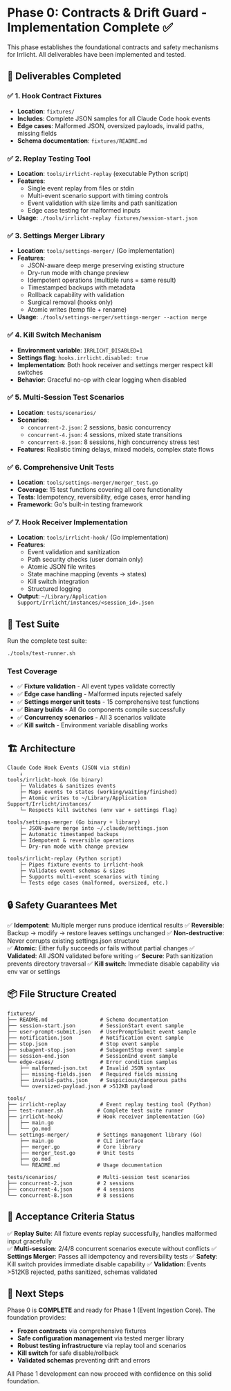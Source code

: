 # Phase 0: Contracts & Drift Guard - Implementation Complete ✅

This phase establishes the foundational contracts and safety mechanisms for Irrlicht. All deliverables have been implemented and tested.

## 🎯 Deliverables Completed

### ✅ 1. Hook Contract Fixtures
- **Location**: `fixtures/`
- **Includes**: Complete JSON samples for all Claude Code hook events
- **Edge cases**: Malformed JSON, oversized payloads, invalid paths, missing fields
- **Schema documentation**: `fixtures/README.md`

### ✅ 2. Replay Testing Tool
- **Location**: `tools/irrlicht-replay` (executable Python script)
- **Features**: 
  - Single event replay from files or stdin
  - Multi-event scenario support with timing controls
  - Event validation with size limits and path sanitization
  - Edge case testing for malformed inputs
- **Usage**: `./tools/irrlicht-replay fixtures/session-start.json`

### ✅ 3. Settings Merger Library
- **Location**: `tools/settings-merger/` (Go implementation)
- **Features**:
  - JSON-aware deep merge preserving existing structure
  - Dry-run mode with change preview
  - Idempotent operations (multiple runs = same result)
  - Timestamped backups with metadata
  - Rollback capability with validation
  - Surgical removal (hooks only)
  - Atomic writes (temp file + rename)
- **Usage**: `./tools/settings-merger/settings-merger --action merge`

### ✅ 4. Kill Switch Mechanism
- **Environment variable**: `IRRLICHT_DISABLED=1`
- **Settings flag**: `hooks.irrlicht.disabled: true`
- **Implementation**: Both hook receiver and settings merger respect kill switches
- **Behavior**: Graceful no-op with clear logging when disabled

### ✅ 5. Multi-Session Test Scenarios
- **Location**: `tests/scenarios/`
- **Scenarios**: 
  - `concurrent-2.json`: 2 sessions, basic concurrency
  - `concurrent-4.json`: 4 sessions, mixed state transitions  
  - `concurrent-8.json`: 8 sessions, high concurrency stress test
- **Features**: Realistic timing delays, mixed models, complex state flows

### ✅ 6. Comprehensive Unit Tests
- **Location**: `tools/settings-merger/merger_test.go`
- **Coverage**: 15 test functions covering all core functionality
- **Tests**: Idempotency, reversibility, edge cases, error handling
- **Framework**: Go's built-in testing framework

### ✅ 7. Hook Receiver Implementation
- **Location**: `tools/irrlicht-hook/` (Go implementation)
- **Features**:
  - Event validation and sanitization
  - Path security checks (user domain only)
  - Atomic JSON file writes
  - State machine mapping (events → states)
  - Kill switch integration
  - Structured logging
- **Output**: `~/Library/Application Support/Irrlicht/instances/<session_id>.json`

## 🧪 Test Suite

Run the complete test suite:

```bash
./tools/test-runner.sh
```

### Test Coverage

- ✅ **Fixture validation** - All event types validate correctly
- ✅ **Edge case handling** - Malformed inputs rejected safely  
- ✅ **Settings merger unit tests** - 15 comprehensive test functions
- ✅ **Binary builds** - All Go components compile successfully
- ✅ **Concurrency scenarios** - All 3 scenarios validate
- ✅ **Kill switch** - Environment variable disabling works

## 🏗️ Architecture

```
Claude Code Hook Events (JSON via stdin)
    ↓
tools/irrlicht-hook (Go binary)
    ├─ Validates & sanitizes events
    ├─ Maps events to states (working/waiting/finished)
    ├─ Atomic writes to ~/Library/Application Support/Irrlicht/instances/
    └─ Respects kill switches (env var + settings flag)

tools/settings-merger (Go binary + library)
    ├─ JSON-aware merge into ~/.claude/settings.json
    ├─ Automatic timestamped backups
    ├─ Idempotent & reversible operations
    └─ Dry-run mode with change preview

tools/irrlicht-replay (Python script)
    ├─ Pipes fixture events to irrlicht-hook
    ├─ Validates event schemas & sizes  
    ├─ Supports multi-event scenarios with timing
    └─ Tests edge cases (malformed, oversized, etc.)
```

## 🔒 Safety Guarantees Met

✅ **Idempotent**: Multiple merger runs produce identical results
✅ **Reversible**: Backup → modify → restore leaves settings unchanged
✅ **Non-destructive**: Never corrupts existing settings.json structure  
✅ **Atomic**: Either fully succeeds or fails without partial changes
✅ **Validated**: All JSON validated before writing
✅ **Secure**: Path sanitization prevents directory traversal
✅ **Kill switch**: Immediate disable capability via env var or settings

## 📦 File Structure Created

```
fixtures/
├── README.md                 # Schema documentation
├── session-start.json        # SessionStart event sample
├── user-prompt-submit.json   # UserPromptSubmit event sample
├── notification.json         # Notification event sample
├── stop.json                 # Stop event sample
├── subagent-stop.json        # SubagentStop event sample
├── session-end.json          # SessionEnd event sample
└── edge-cases/               # Error condition samples
    ├── malformed-json.txt    # Invalid JSON syntax
    ├── missing-fields.json   # Required fields missing
    ├── invalid-paths.json    # Suspicious/dangerous paths
    └── oversized-payload.json # >512KB payload

tools/
├── irrlicht-replay           # Event replay testing tool (Python)
├── test-runner.sh           # Complete test suite runner
├── irrlicht-hook/           # Hook receiver implementation (Go)
│   ├── main.go
│   └── go.mod
└── settings-merger/         # Settings management library (Go)
    ├── main.go              # CLI interface
    ├── merger.go            # Core library
    ├── merger_test.go       # Unit tests
    ├── go.mod
    └── README.md            # Usage documentation

tests/scenarios/             # Multi-session test scenarios
├── concurrent-2.json        # 2 sessions
├── concurrent-4.json        # 4 sessions  
└── concurrent-8.json        # 8 sessions
```

## 🎯 Acceptance Criteria Status

✅ **Replay Suite**: All fixture events replay successfully, handles malformed input gracefully  
✅ **Multi-session**: 2/4/8 concurrent scenarios execute without conflicts
✅ **Settings Merger**: Passes all idempotency and reversibility tests
✅ **Safety**: Kill switch provides immediate disable capability
✅ **Validation**: Events >512KB rejected, paths sanitized, schemas validated

## 🚀 Next Steps

Phase 0 is **COMPLETE** and ready for Phase 1 (Event Ingestion Core). The foundation provides:

- **Frozen contracts** via comprehensive fixtures
- **Safe configuration management** via tested merger library  
- **Robust testing infrastructure** via replay tool and scenarios
- **Kill switch** for safe disable/rollback
- **Validated schemas** preventing drift and errors

All Phase 1 development can now proceed with confidence on this solid foundation.